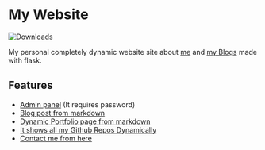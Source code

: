 # My Website

[![Downloads](https://img.shields.io/travis/yogeshwaran01/website/main.svg?logo=travis)](https://travis-ci.org/github/yogeshwaran01/website/)

My personal completely dynamic website site about [me](https://yogeshwaran01.herokuapp.com/) and [my Blogs](https://yogeshwaran01.herokuapp.com/posts) made with flask.

## Features

- [Admin panel](https://yogeshwaran01.herokuapp.com/admin) (It requires password)
- [Blog post from markdown](https://yogeshwaran01.herokuapp.com/posts)
- [Dynamic Portfolio page from markdown](https://yogeshwaran01.herokuapp.com/)
- [It shows all my Github Repos Dynamically](https://yogeshwaran01.herokuapp.com/projects)
- [Contact me from here](https://yogeshwaran01.herokuapp.com/contact)

